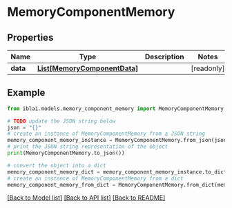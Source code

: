 # MemoryComponentMemory


## Properties

Name | Type | Description | Notes
------------ | ------------- | ------------- | -------------
**data** | [**List[MemoryComponentData]**](MemoryComponentData.md) |  | [readonly] 

## Example

```python
from iblai.models.memory_component_memory import MemoryComponentMemory

# TODO update the JSON string below
json = "{}"
# create an instance of MemoryComponentMemory from a JSON string
memory_component_memory_instance = MemoryComponentMemory.from_json(json)
# print the JSON string representation of the object
print(MemoryComponentMemory.to_json())

# convert the object into a dict
memory_component_memory_dict = memory_component_memory_instance.to_dict()
# create an instance of MemoryComponentMemory from a dict
memory_component_memory_from_dict = MemoryComponentMemory.from_dict(memory_component_memory_dict)
```
[[Back to Model list]](../README.md#documentation-for-models) [[Back to API list]](../README.md#documentation-for-api-endpoints) [[Back to README]](../README.md)


